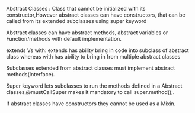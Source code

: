 Abstract Classes :
Class that cannot be initialized with its constructor,However abstract classes can have constructors, that can be called from its extended subclasses using super keyword

Abstract classes can have abstract methods, abstract variables or Function/methods with default implementation.

extends Vs with: extends has ability bring in code into subclass of abstract class whereas with has ability to bring in from multiple abstract classes

Subclasses extended from abstract classes must implement abstract methods(Interface).
 
Super keyword lets subclasses to run the methods defined in a Abstract classes,@mustCallSuper makes it mandatory to call super.method();.

If abstract classes have constructors they cannot be used as a Mixin.


 

